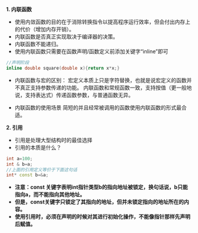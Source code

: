 **1. 内联函数**

- 使用内敛函数的目的在于消除转换指令以提高程序运行效率，但会付出内存上的代价（增加内存开销）。
- 内联函数是否真正实现取决于编译器的决策。
- 内联函数不能递归。
- 使用内联函数只需要在函数声明/函数定义前添加关键字“inline”即可
```c++
//声明阶段
inline double square(double x){return x*x;}
```

- 内联函数与宏的区别：
宏定义本质上只是字符替换，也就是说宏定义的函数并不真正支持参数传递的功能。
内联函数和常规函数一致，支持按值（更一般地说，支持表达式）传递函数参数，与普通函数无异。

- 内联函数的使用场景
简短的并且经常被调用的函数使用内联函数的形式最合适。

**2. 引用**
- 引用是处理大型结构时的最佳选择
- 引用的本质是什么？
```C++
int a=100;
int & b=a;
//上面的引用定义等价于下面这句话
int* const b=&a;
```
- **注意：const 关键字表明int指针类型b的指向地址被锁定，换句话说，b只能指向a，而不能指向其他地址。**
- **但是，const关键字只锁定了其指向的地址，但并未锁定指向的地址所在的内容。**
- **使用引用时，必须在声明的时候对其进行初始化操作，不能像指针那样先声明后赋值。**

